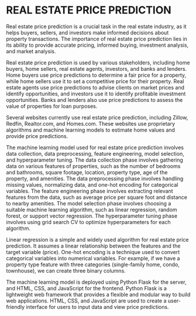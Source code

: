 # REAL ESTATE PRICE PREDICTION 
Real estate price prediction is a crucial task in the real estate industry, as it helps buyers, sellers, and investors make informed decisions about property transactions. The importance of real estate price prediction lies in its ability to provide accurate pricing, informed buying, investment analysis, and market analysis.

Real estate price prediction is used by various stakeholders, including home buyers, home sellers, real estate agents, investors, and banks and lenders. Home buyers use price predictions to determine a fair price for a property, while home sellers use it to set a competitive price for their property. Real estate agents use price predictions to advise clients on market prices and identify opportunities, and investors use it to identify profitable investment opportunities. Banks and lenders also use price predictions to assess the value of properties for loan purposes.

Several websites currently use real estate price prediction, including Zillow, Redfin, Realtor.com, and Homes.com. These websites use proprietary algorithms and machine learning models to estimate home values and provide price predictions.

The machine learning model used for real estate price prediction involves data collection, data preprocessing, feature engineering, model selection, and hyperparameter tuning. The data collection phase involves gathering data on various features of properties, such as the number of bedrooms and bathrooms, square footage, location, property type, age of the property, and amenities. The data preprocessing phase involves handling missing values, normalizing data, and one-hot encoding for categorical variables. The feature engineering phase involves extracting relevant features from the data, such as average price per square foot and distance to nearby amenities. The model selection phase involves choosing a suitable machine learning algorithm, such as linear regression, random forest, or support vector regression. The hyperparameter tuning phase involves using grid search CV to optimize hyperparameters for each algorithm.

Linear regression is a simple and widely used algorithm for real estate price prediction. It assumes a linear relationship between the features and the target variable (price). One-hot encoding is a technique used to convert categorical variables into numerical variables. For example, if we have a property type feature with three categories (single-family home, condo, townhouse), we can create three binary columns.

The machine learning model is deployed using Python Flask for the server, and HTML, CSS, and JavaScript for the frontend. Python Flask is a lightweight web framework that provides a flexible and modular way to build web applications. HTML, CSS, and JavaScript are used to create a user-friendly interface for users to input data and view price predictions.

